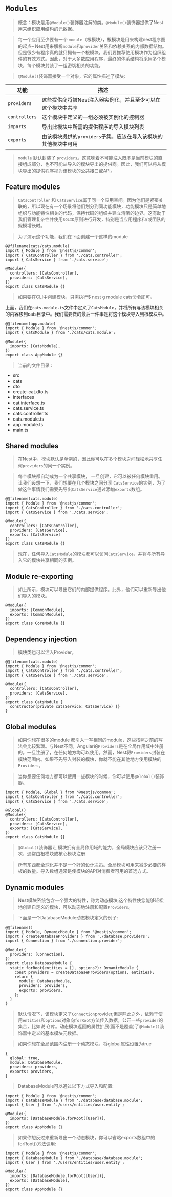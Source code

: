 # **`Modules`**
> 概念：模块是用`@Module()`装饰器注解的类。`@Module()`装饰器提供了Nest用来组织应用结构的元数据。

>每一个应用至少要有一个 `module`（根模块），根模块是用来构建nest程序图的起点– Nest用来解析`module`和`provider`关系和依赖关系的内部数据结构。但是很少有程序真的就只拥有一个根模块，我们要推荐使用模块作为组织组件的有效方式。因此，对于大多数应用程序，最终的体系结构将采用多个模块，每个模块封装了一组密切相关的功能。

>`@Module()`装饰器接受一个对象，它的属性描述了模块:

| 功能            | 描述                                    |
| ------------- | ------------------------------------- |
| `providers`   | 这些提供商将被Nest注入器实例化，并且至少可以在这个模块中共享      |
| `controllers` | 这个模块中定义的一组必须被实例化的控制器                  |
| `imports`     | 导出此模块中所需的提供程序的导入模块列表                  |
| `exports`     | 由该模块提供的`providers`子集，应该在导入该模块的其他模块中可用 |
>`module` 默认封装了 `providers`。这意味着不可能注入既不是当前模块的直接组成部分，也不可能从导入的模块导出的提供商。因此，我们可以将从模块导出的提供程序视为该模块的公共接口或API。

## Feature modules
> `CatsController` 和 `CatsService`属于同一个应用空间。因为他们是紧密关联的，所以现在有一个场景将他们划分到同功能模块，功能模块只是简单地组织与功能特性相关的代码，保持代码的组织并建立清晰的边界。这有助于我们管理复杂性并使用`SOLID`原则进行开发，特别是当应用程序和/或团队的规模增长时。

>为了演示这个功能，我们在下面创建一个这样的module
```
@@filename(cats/cats.module)
import { Module } from '@nestjs/common';
import { CatsController } from './cats.controller';
import { CatsService } from './cats.service';

@Module({
  controllers: [CatsController],
  providers: [CatsService],
})
export class CatsModule {}
```
> 如果要在CLI中创建模块，只需执行$ nest g module cats命令即可。

上面，我们在`cats.module.ts`文件中定义了`CatsModule`，并将所有与该模块相关的内容移到cats目录中。我们需要做的最后一件事是将这个模块导入到根模块中。
```
@@filename(app.module)
import { Module } from '@nestjs/common';
import { CatsModule } from './cats/cats.module';

@Module({
  imports: [CatsModule],
})
export class AppModule {}
```
> 当前的文件目录：
- src
- cats
- dto
- create-cat.dto.ts
- interfaces
- cat.interface.ts
- cats.service.ts
- cats.controller.ts
- cats.module.ts
- app.module.ts
- main.ts

## Shared modules
> 在Nest中，模块默认是单例的，因此你可以在多个模块之间轻松地共享任何`providers`的同一个实例。

> 每个模块都自动成为一个共享模块， 一旦创建，它可以被任何模块重用。让我们设想一下，我们想要在几个模块之间分享 `CatsService`的实例，为了做这件事情我们需要先导出`CatsService`通过添加`exports`数组。

```
@@filename(cats.module)
import { Module } from '@nestjs/common';
import { CatsController } from './cats.controller';
import { CatsService } from './cats.service';

@Module({
  controllers: [CatsController],
  providers: [CatsService],
  exports: [CatsService]
})
export class CatsModule {}
```
> 现在，任何导入`CatsModule`的模块都可以访问`CatsService`，并将与所有导入它的模块共享相同的实例。

## Module re-exporting
> 如上所示，模块可以导出它们的内部提供程序。此外，他们可以重新导出他们导入的模块。
```
@Module({
  imports: [CommonModule],
  exports: [CommonModule],
})
export class CoreModule {}
```

## Dependency injection
> 模块类也可以注入Provider。
```
@@filename(cats.module)
import { Module } from '@nestjs/common';
import { CatsController } from './cats.controller';
import { CatsService } from './cats.service';

@Module({
  controllers: [CatsController],
  providers: [CatsService],
})
export class CatsModule {
  constructor(private catsService: CatsService) {}
}
```

## Global modules
> 如果你想在很多的module 都引入一写相同的module，这些按照之前的写法会比较繁琐。与Nest不同，Angular的`Providers`是在全局作用域中注册的。一旦注册了，在任何地方均可以使用。然而，Nest将`Providers`封装在模块范围内。如果不先导入封装的模块，你就不能在其他地方使用模块的`Providers`。

> 当你想要任何地方都可以使用一些模块的时候，你可以使用`@Global()`装饰器。
```
import { Module, Global } from '@nestjs/common';
import { CatsController } from './cats.controller';
import { CatsService } from './cats.service';

@Global()
@Module({
  controllers: [CatsController],
  providers: [CatsService],
  exports: [CatsService],
})
export class CatsModule {}
```
> `@Global()`装饰器让 模块拥有全局作用域的能力，全局模块应该只注册一次，通常由根模块或核心模块注册

> 所有东西都全球化并不是一个好的设计决策。全局模块可用来减少必要的样板的数量。导入数组通常是使模块的API对消费者可用的首选方式。

## Dynamic modules
> Nest模块系统包含一个强大的特性，称为动态模块,这个特性使您能够轻松地创建自定义的模块，可以动态地注册和配置`Providers`。

> 下面是一个DatabaseModule动态模块定义的例子:
```
@@filename()
import { Module, DynamicModule } from '@nestjs/common';
import { createDatabaseProviders } from './database.providers';
import { Connection } from './connection.provider';

@Module({
  providers: [Connection],
})
export class DatabaseModule {
  static forRoot(entities = [], options?): DynamicModule {
    const providers = createDatabaseProviders(options, entities);
    return {
      module: DatabaseModule,
      providers: providers,
      exports: providers,
    };
  }
}
```
> 默认情况下，该模块定义了`Connection`provider,但是除此之外，依赖于使用`entities`和`options`对象向`forRoot`方法传入数据，公开一些`provider`的集合，比如说 仓库。动态模块返回的属性扩展(而不是覆盖)了`@Module()`装饰器中定义的基本模块元数据。

>如果你想在全局范围内注册一个动态模块，将global属性设置为true
```
{
  global: true,
  module: DatabaseModule,
  providers: providers,
  exports: providers,
}
```
> DatabaseModule可以通过以下方式导入和配置:
```
import { Module } from '@nestjs/common';
import { DatabaseModule } from './database/database.module';
import { User } from './users/entities/user.entity';

@Module({
  imports: [DatabaseModule.forRoot([User])],
})
export class AppModule {}
```
> 如果你想反过来重新导出一个动态模块，你可以省略exports数组中的forRoot()方法调用:
```
import { Module } from '@nestjs/common';
import { DatabaseModule } from './database/database.module';
import { User } from './users/entities/user.entity';

@Module({
  imports: [DatabaseModule.forRoot([User])],
  exports: [DatabaseModule],
})
export class AppModule {}
```
